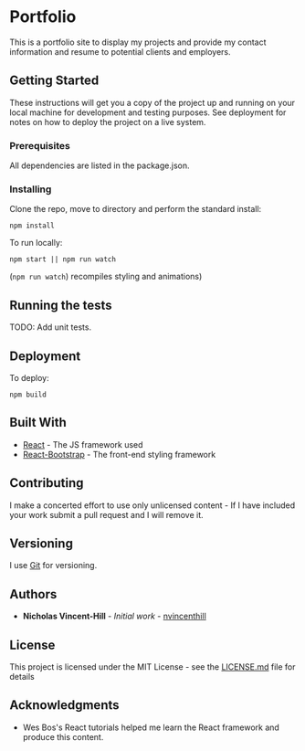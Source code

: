 # Portfolio

This is a portfolio site to display my projects and provide my contact information and resume to potential clients and employers.

## Getting Started

These instructions will get you a copy of the project up and running on your local machine for development and testing purposes. See deployment for notes on how to deploy the project on a live system.

### Prerequisites

All dependencies are listed in the package.json.

### Installing

Clone the repo, move to directory and perform the standard install:

```
npm install
```

To run locally: 

```
npm start || npm run watch
```

(```npm run watch```) recompiles styling and animations)

## Running the tests

TODO: Add unit tests.

<!-- ### Break down into end to end tests

Explain what these tests test and why

```
Give an example
```

### And coding style tests

Explain what these tests test and why

```
Give an example
```
 -->
## Deployment

To deploy:

```
npm build
```

## Built With

* [React](https://reactjs.org/) - The JS framework used
* [React-Bootstrap](https://reactjs.org/) - The front-end styling framework

## Contributing

I make a concerted effort to use only unlicensed content - If I have included your work submit a pull request and I will remove it.

## Versioning

I use [Git](https://git-scm.com/) for versioning.

## Authors

* **Nicholas Vincent-Hill** - *Initial work* - [nvincenthill](https://github.com/nvincenthill)

## License

This project is licensed under the MIT License - see the [LICENSE.md](LICENSE.md) file for details

## Acknowledgments

* Wes Bos's React tutorials helped me learn the React framework and produce this content.